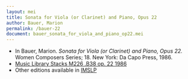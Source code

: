 ```yaml
---
layout: mei
title: Sonata for Viola (or Clarinet) and Piano, Opus 22
author: Bauer, Marion
permalink: /bauer-22
document: bauer_sonata_for_viola_and_piano_op22.mei  
---
```


- In Bauer, Marion. *Sonata for Viola (or Clarinet) and Piano, Opus 22.* Women Composers Series; 18. New York: Da Capo Press, 1986.
- <a href="https://tufts-primo.hosted.exlibrisgroup.com/permalink/f/bnf7qa/01TUN_ALMA2180389630003851">Music Library Stacks M226 .B38 op. 22 1986</a>
- Other editions available in <a href="https://imslp.org/wiki/Viola_Sonata%2C_Op.22_(Bauer%2C_Marion)" target="_blank">IMSLP</a>
